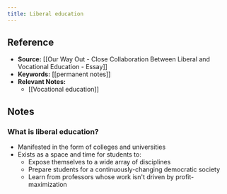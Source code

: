 ```yaml
---
title: Liberal education
---
```

## Reference
- **Source:** [[Our Way Out - Close Collaboration Between Liberal and Vocational Education - Essay]]
- **Keywords:** [[permanent notes]]
- **Relevant Notes:** 
	- [[Vocational education]]
## Notes
### What is liberal education?
+ Manifested in the form of colleges and universities
+ Exists as a space and time for students to:
	+ Expose themselves to a wide array of disciplines
	+ Prepare students for a continuously-changing democratic society
	+ Learn from professors whose work isn't driven by profit-maximization